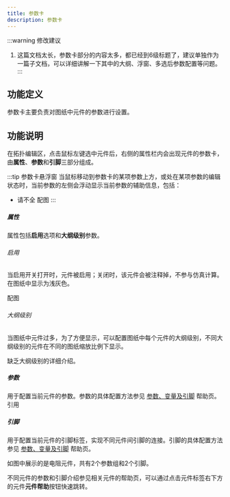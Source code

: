 ```yaml
---
title: 参数卡
description: 参数卡
---
```


:::warning 修改建议 
1. 这篇文档太长，参数卡部分的内容太多，都已经到6级标题了，建议单独作为一篇子文档，可以详细讲解一下其中的大纲、浮窗、多选后参数配置等问题。
:::

## 功能定义

参数卡主要负责对图纸中元件的参数进行设置。

## 功能说明

在拓扑编辑区，点击鼠标左键选中元件后，右侧的属性栏内会出现元件的参数卡，由**属性**、**参数**和**引脚**三部分组成。

:::tip 参数卡悬浮窗
当鼠标移动到参数卡的某项参数上方，或处在某项参数的编辑状态时，当前参数的左侧会浮动显示当前参数的辅助信息，包括：
+ 请不全
配图
:::

##### 属性

属性包括**启用**选项和**大纲级别**参数。

###### 启用

当启用开关打开时，元件被启用；关闭时，该元件会被注释掉，不参与仿真计算。在图纸中显示为浅灰色。
  
配图

###### 大纲级别

当图纸中元件过多，为了方便显示，可以配置图纸中每个元件的大纲级别，不同大纲级别的元件在不同的图纸缩放比例下显示。

缺乏大纲级别的详细介绍。

##### 参数

用于配置当前元件的参数。参数的具体配置方法参见 [参数、变量及引脚](../../../../50-modeling/10-params-variables-pins/index.md) 帮助页。引用  

##### 引脚

用于配置当前元件的引脚标签，实现不同元件间引脚的连接。引脚的具体配置方法参见 [参数、变量及引脚](../../../../50-modeling/10-params-variables-pins/index.md) 帮助页。  

如图中展示的是电阻元件，共有2个参数组和2个引脚。

<!-- ![电阻元件的参数标签](./3.png) -->

不同元件的参数和引脚介绍参见相关元件的帮助页，可以通过点击元件标签右下方的元件**元件帮助**按钮快速跳转。